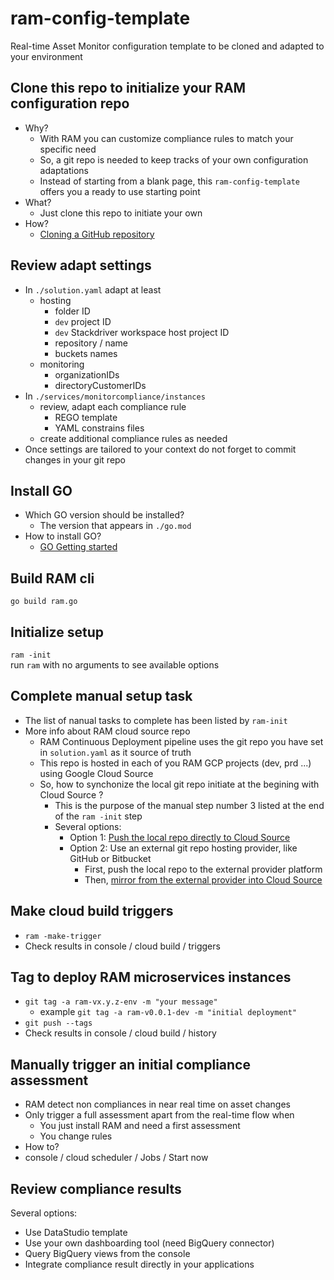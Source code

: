 # ram-config-template

Real-time Asset Monitor configuration template to be cloned and adapted to your environment

## Clone this repo to initialize your RAM configuration repo

- Why?
  - With RAM you can customize compliance rules to match your specific need
  - So, a git repo is needed to keep tracks of your own configuration adaptations
  - Instead of starting from a blank page, this `ram-config-template` offers you a ready to use starting point
- What?
  - Just clone this repo to initiate your own
- How?
  - [Cloning a GitHub repository](https://help.github.com/en/github/creating-cloning-and-archiving-repositories/cloning-a-repository)

## Review adapt settings

- In `./solution.yaml` adapt at least
  - hosting
    - folder ID
    - `dev` project ID
    - `dev` Stackdriver workspace host project ID
    - repository / name
    - buckets names
  - monitoring
    - organizationIDs
    - directoryCustomerIDs
- In `./services/monitorcompliance/instances`
  - review, adapt each compliance rule
    - REGO template
    - YAML constrains files
  - create additional compliance rules as needed
- Once settings are tailored to your context do not forget to commit changes in your git repo

## Install GO

- Which GO version should be installed?
  - The version that appears in `./go.mod`
- How to install GO?
  - [GO Getting started](https://golang.org/doc/install)

## Build RAM cli

`go build ram.go`

## Initialize setup

`ram -init`  
run `ram` with no arguments to see available options

## Complete manual setup task

- The list of nanual tasks to complete has been listed by `ram-init`
- More info about RAM cloud source repo
  - RAM Continuous Deployment pipeline uses the git repo you have set in `solution.yaml` as it source of truth
  - This repo is hosted in each of you RAM GCP projects (dev, prd ...) using Google Cloud Source
  - So, how to synchonize the local git repo initiate at the begining with Cloud Source ?
    - This is the purpose of the manual step number 3 listed at the end of the `ram -init` step
    - Several options:
      - Option 1: [Push the local repo directly to Cloud Source](https://cloud.google.com/source-repositories/docs/pushing-code-from-a-repository)
      - Option 2: Use an external git repo hosting provider, like GitHub or Bitbucket
        - First, push the local repo to the external provider platform
        - Then, [mirror from the external provider into Cloud Source](https://cloud.google.com/source-repositories/docs/mirroring-repositories)

## Make cloud build triggers

- `ram -make-trigger`
- Check results in console / cloud build / triggers

## Tag to deploy RAM microservices instances

- `git tag -a ram-vx.y.z-env -m "your message"`
  - example `git tag -a ram-v0.0.1-dev -m "initial deployment"`
- `git push --tags`
- Check results in console / cloud build / history

## Manually trigger an initial compliance assessment

- RAM detect non compliances in near real time on asset changes
- Only trigger a full assessment apart from the real-time flow when
  - You just install RAM and need a first assessment
  - You change rules
- How to?
- console / cloud scheduler / Jobs / Start now 

## Review compliance results

Several options:

- Use DataStudio template
- Use your own dashboarding tool (need BigQuery connector)
- Query BigQuery views from the console
- Integrate compliance result directly in your applications
